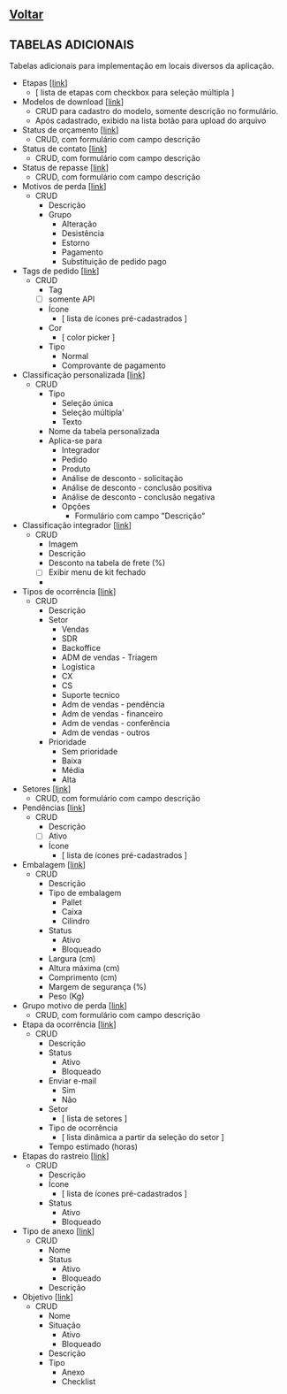 [Voltar](./00_INDEX.md)
---

## TABELAS ADICIONAIS

Tabelas adicionais para implementação em locais diversos da aplicação.

- Etapas [[link](https://sandbox.solaryum.com.br/fotus-yfe/configuracoes/etapas)]
    - [ lista de etapas com checkbox para seleção múltipla ]
- Modelos de download [[link](https://sandbox.solaryum.com.br/fotus-yfe/configuracoes/modelos-de-download)]
    - CRUD para cadastro do modelo, somente descrição no formulário.
    - Após cadastrado, exibido na lista botão para upload do arquivo
- Status de orçamento [[link](https://sandbox.solaryum.com.br/fotus-yfe/configuracoes/orc-status)]
    - CRUD, com formulário com campo descrição
- Status de contato [[link](https://sandbox.solaryum.com.br/fotus-yfe/configuracoes/contato-status)]
    - CRUD, com formulário com campo descrição
- Status de repasse [[link](https://sandbox.solaryum.com.br/fotus-yfe/configuracoes/repasse-status)]
    - CRUD, com formulário com campo descrição
- Motivos de perda [[link](https://sandbox.solaryum.com.br/fotus-yfe/configuracoes/motivo-perda)]
    - CRUD
        - Descrição
        - Grupo
            - Alteração
            - Desistência
            - Estorno
            - Pagamento
            - Substituição de pedido pago
- Tags de pedido [[link](https://sandbox.solaryum.com.br/fotus-yfe/configuracoes/tags)]
    - CRUD
        - Tag
        - [ ] somente API
        - Ícone
            - [ lista de ícones pré-cadastrados ]
        - Cor
            - [ color picker ]
        - Tipo
            - Normal
            - Comprovante de pagamento
- Classificação personalizada [[link](https://sandbox.solaryum.com.br/fotus-yfe/configuracoes/tabela-personalizada)]
    - CRUD
        - Tipo
            - Seleção única
            - Seleção múltipla'
            - Texto
        - Nome da tabela personalizada
        - Aplica-se para
            - Integrador
            - Pedido
            - Produto
            - Análise de desconto - solicitação
            - Análise de desconto - conclusão positiva
            - Análise de desconto - conclusão negativa
            - Opções
                - Formulário com campo "Descrição"
- Classificação integrador [[link](https://sandbox.solaryum.com.br/fotus-yfe/configuracoes/classificacao-integrador)]
    - CRUD
        - Imagem
        - Descrição
        - Desconto na tabela de frete (%)
        - [ ] Exibir menu de kit fechado
        -
- Tipos de ocorrência [[link](https://sandbox.solaryum.com.br/fotus-yfe/configuracoes/ocorrencia-tipo)]
    - CRUD
        - Descrição
        - Setor
            - Vendas
            - SDR
            - Backoffice
            - ADM de vendas - Triagem
            - Logística
            - CX
            - CS
            - Suporte tecnico
            - Adm de vendas - pendência
            - Adm de vendas - financeiro
            - Adm de vendas - conferência
            - Adm de vendas - outros
        - Prioridade
            - Sem prioridade
            - Baixa
            - Média
            - Alta
- Setores [[link](https://sandbox.solaryum.com.br/fotus-yfe/configuracoes/setores)]
    - CRUD, com formulário com campo descrição
- Pendências [[link](https://sandbox.solaryum.com.br/fotus-yfe/configuracoes/pendencias)]
    - CRUD
        - Descrição
        - [ ] Ativo
        - Ícone
            - [ lista de ícones pré-cadastrados ]
- Embalagem [[link](https://sandbox.solaryum.com.br/fotus-yfe/configuracoes/embalagem)]
    - CRUD
        - Descrição
        - Tipo de embalagem
            - Pallet
            - Caixa
            - Cilindro
        - Status
            - Ativo
            - Bloqueado
        - Largura (cm)
        - Altura máxima (cm)
        - Comprimento (cm)
        - Margem de segurança (%)
        - Peso (Kg)
- Grupo motivo de perda [[link](https://sandbox.solaryum.com.br/fotus-yfe/configuracoes/grupo_motivo_perda)]
    - CRUD, com formulário com campo descrição
- Etapa da ocorrência [[link](https://sandbox.solaryum.com.br/fotus-yfe/configuracoes/etapa-ocorrencia)]
    - CRUD
        - Descrição
        - Status
            - Ativo
            - Bloqueado
        - Enviar e-mail
            - Sim
            - Não
        - Setor
            - [ lista de setores ]
        - Tipo de ocorrência
            - [ lista dinâmica a partir da seleção do setor ]
        - Tempo estimado (horas)
- Etapas do rastreio [[link](https://sandbox.solaryum.com.br/fotus-yfe/configuracoes/etapa-rastreio)]
    - CRUD
        - Descrição
        - Ícone
            - [ lista de ícones pré-cadastrados ]
        - Status
            - Ativo
            - Bloqueado
- Tipo de anexo [[link](https://sandbox.solaryum.com.br/fotus-yfe/configuracoes/geral/tipos-anexo)]
    - CRUD
        - Nome
        - Status
            - Ativo
            - Bloqueado
        - Descrição
- Objetivo [[link](https://sandbox.solaryum.com.br/fotus-yfe/configuracoes/geral/objetivos)]
    - CRUD
        - Nome
        - Situação
            - Ativo
            - Bloqueado
        - Descrição
        - Tipo
            - Anexo
            - Checklist


